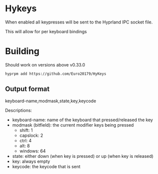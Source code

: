 # Hykeys

When enabled all keypresses will be sent to the Hyprland IPC socket file.

This will allow for per keyboard bindings

# Building

Should work on versions above v0.33.0

```bash
hyprpm add https://github.com/Euro20179/HyKeys
```

## Output format

keyboard-name,modmask,state,key,keycode

Descriptions:
- keyboard-name: name of the keyboard that pressed/released the key
- modmask (bitfield): the current modifier keys being pressed
    - shift: 1
    - capslock: 2
    - ctrl: 4
    - alt: 8
    - windows: 64
- state: either down (when key is pressed) or up (when key is released)
- key: always empty
- keycode: the keycode that is sent
